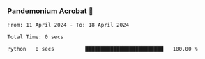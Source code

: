### Pandemonium Acrobat 🤸

<!--START_SECTION:waka-->

```all_time
From: 11 April 2024 - To: 18 April 2024

Total Time: 0 secs

Python   0 secs          █████████████████████████   100.00 %
```

<!--END_SECTION:waka-->
